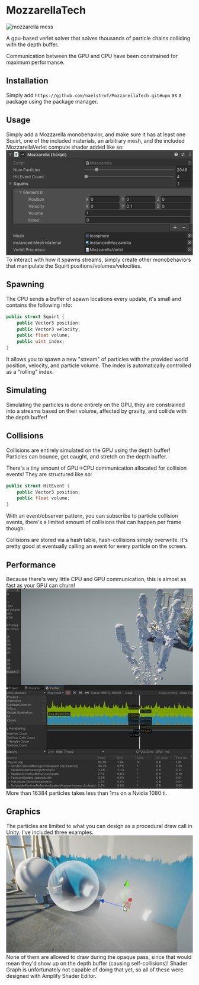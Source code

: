 # MozzarellaTech

![mozzarella mess](2jbZIjuo13.gif)

A gpu-based verlet solver that solves thousands of particle chains colliding with the depth buffer.

Communication between the GPU and CPU have been constrained for maximum performance.

## Installation
Simply add `https://github.com/naelstrof/MozzarellaTech.git#upm` as a package using the package manager.

## Usage
Simply add a Mozzarella monobehavior, and make sure it has at least one Squirt, one of the included materials, an arbitrary mesh, and the included MozzarellaVerlet compute shader added like so: 
![monobehavior example](example.png)
To interact with how it spawns streams, simply create other monobehaviors that manipulate the Squirt positions/volumes/velocities.

## Spawning
The CPU sends a buffer of spawn locations every update, it's small and contains the following info:
```c#
public struct Squirt {
    public Vector3 position;
    public Vector3 velocity;
    public float volume;
    public uint index;
}
```
It allows you to spawn a new "stream" of particles with the provided world position, velocity, and particle volume. The index is automatically controlled as a "rolling" index.

## Simulating
Simulating the particles is done entirely on the GPU, they are constrained into a streams based on their volume, affected by gravity, and collide with the depth buffer!

## Collisions
Collisions are entirely simulated on the GPU using the depth buffer! Particles can bounce, get caught, and stretch on the depth buffer.

There's a tiny amount of GPU->CPU communication allocated for collision events! They are structured like so:
```c#
public struct HitEvent {
    public Vector3 position;
    public float volume;
}
```
With an event/observer pattern, you can subscribe to particle collision events, there's a limited amount of collisions that can happen per frame though.

Collisions are stored via a hash table, hash-collisions simply overwrite. It's pretty good at eventually calling an event for every particle on the screen.

## Performance
Because there's very little CPU and GPU communication, this is almost as fast as your GPU can churn!
![2ms performance](performance.png)
More than 16384 particles takes less than 1ms on a Nvidia 1080 ti.

## Graphics
The particles are limited to what you can design as a procedural draw call in Unity. I've included three examples.
![three sphere examples](9E5VCnxCVR.gif)
None of them are allowed to draw during the opaque pass, since that would mean they'd show up on the depth buffer (causing self-collisions)! Shader Graph is unfortunately not capable of doing that yet, so all of these were designed with Amplify Shader Editor.
